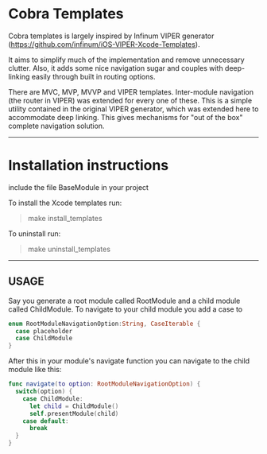# Cobra Templates
Cobra templates is largely inspired by Infinum VIPER generator (https://github.com/infinum/iOS-VIPER-Xcode-Templates).  

It aims to simplify much of the implementation and remove unnecessary clutter.  Also, it adds some nice navigation sugar and couples with deep-linking easily through built in routing options.  

There are MVC, MVP, MVVP and VIPER templates.  Inter-module navigation (the router in VIPER) was extended for every one of these.  This is a simple utility contained in the original VIPER generator, which was extended here to accommodate deep linking.  This gives mechanisms
for "out of the box" complete navigation solution.

---
# Installation instructions
include the file BaseModule in your project

To install the Xcode templates run:
> make install_templates

To uninstall run:
> make uninstall_templates

---
## USAGE
Say you generate a root module called RootModule and a child module called ChildModule.
To navigate to your child module you add a case to

```Swift
enum RootModuleNavigationOption:String, CaseIterable {
  case placeholder
  case ChildModule
}
```

After this in your module's navigate function you can navigate to the child module like this:

```swift
func navigate(to option: RootModuleNavigationOption) {
  switch(option) {
    case ChildModule:
      let child = ChildModule()
      self.presentModule(child)
    case default:
      break
  }
}
```
